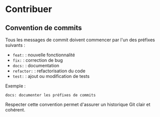 # Contribuer

## Convention de commits

Tous les messages de commit doivent commencer par l'un des préfixes suivants :

- `feat:` : nouvelle fonctionnalité
- `fix:` : correction de bug
- `docs:` : documentation
- `refactor:` : refactorisation du code
- `test:` : ajout ou modification de tests

Exemple :

```text
docs: documenter les préfixes de commits
```

Respecter cette convention permet d'assurer un historique Git clair et cohérent.
